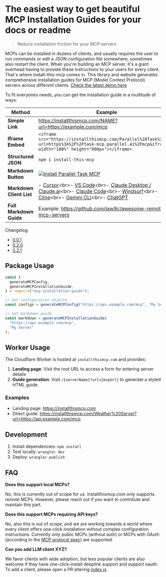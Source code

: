 # The easiest way to get beautiful MCP Installation Guides for your docs or readme

> Reduce installation friction for your MCP servers

MCPs can be installed in dozens of clients, and usually requires the user to run commands or edit a JSON configuration file somewhere, sometimes also restart the client. When you're building an MCP server, it's a giant overhead having to provide these instructions to your users for every client. That's where install-this-mcp comes in. This library and website generates comprehensive installation guides for MCP (Model Context Protocol) servers across different clients. [Check the latest demo here](https://x.com/janwilmake/status/1982068067229184181)

To fit everyones needs, you can get the installation guide in a multitude of ways:

| Method                   | Example                                                                                                                                                                                                                                                                                                                                                                                                                                                                                                                                                                                                                    |
| ------------------------ | -------------------------------------------------------------------------------------------------------------------------------------------------------------------------------------------------------------------------------------------------------------------------------------------------------------------------------------------------------------------------------------------------------------------------------------------------------------------------------------------------------------------------------------------------------------------------------------------------------------------------- |
| **Simple Link**          | https://installthismcp.com/NAME?url=https://example.com/mcp                                                                                                                                                                                                                                                                                                                                                                                                                                                                                                                                                                |
| **Iframe Embed**         | `<iframe src="https://installthismcp.com/Parallel%20Task%20MCP?url=https%3A%2F%2Ftask-mcp.parallel.ai%2Fmcp&iframe=1" width="100%" height="600px"></iframe>`                                                                                                                                                                                                                                                                                                                                                                                                                                                               |
| **Structured JSON**      | `npm i install-this-mcp`                                                                                                                                                                                                                                                                                                                                                                                                                                                                                                                                                                                                   |
| **Markdown Button**      | [![Install Parallel Task MCP](https://img.shields.io/badge/Install_MCP-Parallel%20Task%20MCP-1e3a8a?style=for-the-badge)](https://installthismcp.com/Parallel%20Task%20MCP?url=https%3A%2F%2Ftask-mcp.parallel.ai%2Fmcp)                                                                                                                                                                                                                                                                                                                                                                                                   |
| **Markdown Client List** | - [Cursor](https://installthismcp.com/NAME/for/Cursor?url=...)<br>- [VS Code](https://installthismcp.com/NAME/for/VS%20Code?url=...)<br>- [Claude Desktop / Claude.ai](https://installthismcp.com/NAME/for/Claude%20Desktop%20%2F%20Claude.ai?url=...)<br>- [Claude Code](https://installthismcp.com/NAME/for/Claude%20Code?url=...)<br>- [Windsurf](https://installthismcp.com/NAME/for/Windsurf?url=...)<br>- [Cline](https://installthismcp.com/NAME/for/Cline?url=...)<br>- [Gemini CLI](https://installthismcp.com/NAME/for/Gemini%20CLI?url=...)<br>- [ChatGPT](https://installthismcp.com/NAME/for/ChatGPT?url=...) |
| **Full Markdown Guide**  | Example: https://github.com/jaw9c/awesome-remote-mcp-servers                                                                                                                                                                                                                                                                                                                                                                                                                                                                                                                                                               |

Changelog:

- [0.0.1](https://x.com/janwilmake/status/1969379701534646419)
- [0.2.0](https://x.com/janwilmake/status/1980196514719813645)
- [0.2.1](https://x.com/janwilmake/status/1982068067229184181)

## Package Usage

```js
const {
  generateMCPConfig,
  generateMCPInstallationGuide,
} = require("mcp-installation-guide");

// Get configuration objects
const configs = generateMCPConfig("https://api.example.com/mcp", "My Server");

// Get markdown guide
const markdown = generateMCPInstallationGuide(
  "https://api.example.com/mcp",
  "My Server"
);
```

## Worker Usage

The Cloudflare Worker is hosted at `installthismcp.com` and provides:

1. **Landing page**: Visit the root URL to access a form for entering server details
2. **Guide generation**: Visit `/{serverName}?url={mcpUrl}` to generate a styled HTML guide

### Examples

- Landing page: https://installthismcp.com
- Direct guide: https://installthismcp.com/Weather%20Server?url=https://api.example.com/mcp

## Development

1. Install dependencies: `npm install`
2. Test locally: `wrangler dev`
3. Deploy: `wrangler publish`

## FAQ

**Does this support local MCPs?**

No, this is currently out of scope for us. installthismcp.com only supports remote MCPs. However, please reach out if you want to contribute and maintain this part.

**Does this support MCPs requiring API keys?**

No, also this is out of scope, and we are working towards a world where every client offers one-click installation without complex configuration instructions. Currently only public MCPs (without auth) or MCPs with OAuth (according to the [MCP protocol spec](https://modelcontextprotocol.io/specification/draft/basic/authorization)) are supported.

**Can you add LLM client XYZ?**

We favor clients with wide adoption, but less popular clients are also welcome if they have one-click-install deeplink support and support oauth. To add a client, please open a PR altering [index.js](index.js).
